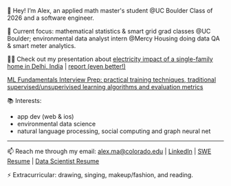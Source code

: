 👋 Hey! I’m Alex, an applied math master's student @UC Boulder Class of 2026 and a software engineer.

🚀 Current focus: mathematical statistics & smart grid grad classes @UC Boulder; environmental data analyst intern @Mercy Housing doing data QA & smart meter analytics. 

👩‍🏫 Check out my presentation about [electricity impact of a single-family home in Delhi, India](https://acrobat.adobe.com/id/urn:aaid:sc:VA6C2:ba49b284-9e39-404e-a921-834a885147eb) | [report (even better!)](https://docs.google.com/document/d/1el2Cpr14VCxVh3XIpPGrJQi7WbnPwbu4f36IL4jGH1U/edit?usp=sharing)

[ML Fundamentals Interview Prep: practical training techniques, traditional supervised/unsuperivised learning algorithms and evaluation metrics](https://drive.google.com/file/d/16ra0LzBZT2xSxL4grL0RSFbyWmvgOpv1/view?usp=sharing)

📚 Interests: 
- app dev (web & ios)
- environmental data science
- natural language processing, social computing and graph neural net

---

📫 Reach me through my email: alex.ma@colorado.edu | [LinkedIn](https://www.linkedin.com/in/alex-tianyi-ma/) | [SWE Resume](https://drive.google.com/file/d/16WkJcqv928tYye41alG_ddZ63Ssl4KHO/view?usp=sharing) | [Data Scientist Resume](https://drive.google.com/file/d/12OoNXyelYWwcceiWyVkKjBFv9yi8gTCP/view?usp=sharing)

⚡ Extracurricular: drawing, singing, makeup/fashion, and reading.
